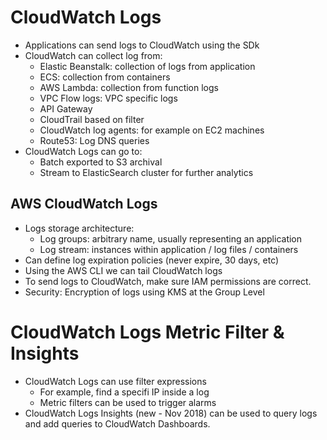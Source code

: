 # CloudWatch Logs

- Applications can send logs to CloudWatch using the SDk
- CloudWatch can collect log from:
    - Elastic Beanstalk: collection of logs from application
    - ECS: collection from containers
    - AWS Lambda: collection from function logs
    - VPC Flow logs: VPC specific logs
    - API Gateway
    - CloudTrail based on filter
    - CloudWatch log agents: for example on EC2 machines
    - Route53: Log DNS queries
- CloudWatch Logs can go to:
    - Batch exported to S3 archival
    - Stream to ElasticSearch cluster for further analytics

## AWS CloudWatch Logs

- Logs storage architecture:
    - Log groups: arbitrary name, usually representing an application
    - Log stream: instances within application / log files / containers
- Can define log expiration policies (never expire, 30 days, etc)
- Using the AWS CLI we can tail CloudWatch logs
- To send logs to CloudWatch, make sure IAM permissions are correct.
- Security: Encryption of logs using KMS at the Group Level

# CloudWatch Logs Metric Filter & Insights

- CloudWatch Logs can use filter expressions
    - For example, find a specifi IP inside a log
    - Metric filters can be used to trigger alarms
- CloudWatch Logs Insights (new - Nov 2018) can be used to query logs and add queries to CloudWatch Dashboards.